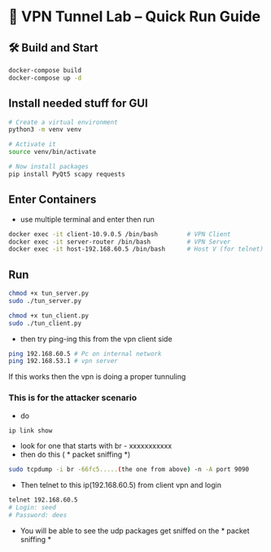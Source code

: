 # 🚀 VPN Tunnel Lab – Quick Run Guide

## 🛠️ Build and Start

```bash
docker-compose build
docker-compose up -d
```

## Install needed stuff for GUI
```bash
# Create a virtual environment
python3 -m venv venv

# Activate it
source venv/bin/activate

# Now install packages
pip install PyQt5 scapy requests
```


## Enter Containers
- use multiple terminal and enter then run
```bash
docker exec -it client-10.9.0.5 /bin/bash        # VPN Client
docker exec -it server-router /bin/bash          # VPN Server
docker exec -it host-192.168.60.5 /bin/bash      # Host V (for telnet)
```
## Run
```bash
chmod +x tun_server.py
sudo ./tun_server.py
```
```bash
chmod +x tun_client.py
sudo ./tun_client.py
```

- then try ping-ing this from the vpn client side
```bash
ping 192.168.60.5 # Pc on internal network
ping 192.168.53.1 # vpn server
```
If this works then the vpn is doing a proper tunnuling

### This is for the attacker scenario
- do
```bash
ip link show
```
- look for one that starts with br - xxxxxxxxxxx
- then do this ( * packet sniffing *)
```bash
sudo tcpdump -i br -66fc5.....(the one from above) -n -A port 9090 
```

- Then telnet to this ip(192.168.60.5) from client vpn and login
```bash
telnet 192.168.60.5
# Login: seed
# Password: dees
```
- You will be able to see the udp packages get sniffed on the * packet sniffing *
